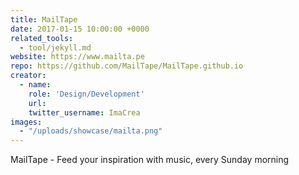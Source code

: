 ```yaml
---
title: MailTape
date: 2017-01-15 10:00:00 +0000
related_tools:
  - tool/jekyll.md
website: https://www.mailta.pe
repo: https://github.com/MailTape/MailTape.github.io
creator:
  - name:
    role: 'Design/Development'
    url:
    twitter_username: ImaCrea
images:
  - "/uploads/showcase/mailta.png"
---
```


 MailTape - Feed your inspiration with music, every Sunday morning
